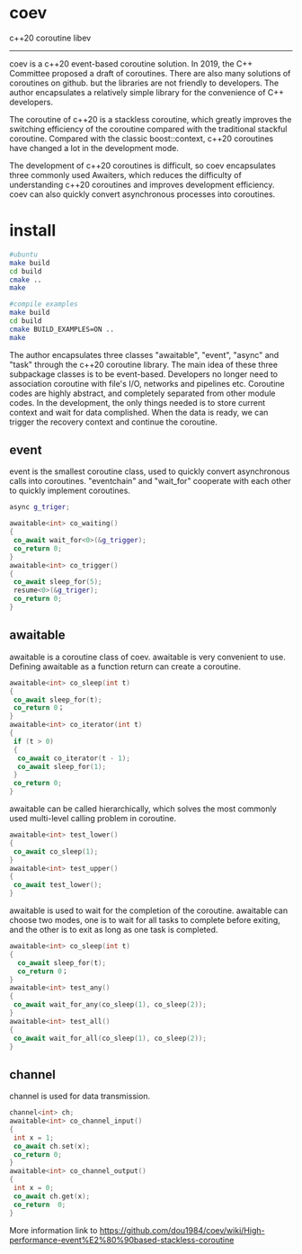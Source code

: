 # coev

c++20 coroutine libev

---

coev is a c++20 event-based coroutine solution. In 2019, the C++ Committee proposed a draft of coroutines. There are also many solutions of coroutines on github. but the libraries are not friendly to developers. The author encapsulates a relatively simple library for the convenience of C++ developers.

The coroutine of c++20 is a stackless coroutine, which greatly improves the switching efficiency of the coroutine compared with the traditional stackful coroutine. Compared with the classic boost::context, c++20 coroutines have changed a lot in the development mode.

The development of c++20 coroutines is difficult, so coev encapsulates three commonly used Awaiters, which reduces the difficulty of understanding c++20 coroutines and improves development efficiency. coev can also quickly convert asynchronous processes into coroutines.

# install

```sh
#ubuntu
make build
cd build
cmake ..
make 

#compile examples
make build
cd build
cmake BUILD_EXAMPLES=ON ..
make
```

The author encapsulates three classes "awaitable", "event", "async" and "task" through the c++20 coroutine library. The main idea of ​​these three subpackage classes is to be event-based. Developers no longer need to association coroutine with file's I/O, networks and pipelines etc. Coroutine codes are highly abstract, and completely separated from other module codes. In the development, the only things needed is to store current context and wait for data complished. When the data is ready, we can trigger the recovery context and continue the coroutine.

## event

event is the smallest coroutine class, used to quickly convert asynchronous calls into coroutines. "eventchain" and "wait_for<eventchain>" cooperate with each other to quickly implement coroutines.

```cpp
async g_triger;

awaitable<int> co_waiting()
{ 
 co_await wait_for<0>(&g_trigger);
 co_return 0;
}
awaitable<int> co_trigger()
{
 co_await sleep_for(5);
 resume<0>(&g_triger);
 co_return 0;
}
```

## awaitable

awaitable is a coroutine class of coev. awaitable is very convenient to use. Defining awaitable as a function return can create a coroutine.

```cpp
awaitable<int> co_sleep(int t)  
{  
 co_await sleep_for(t); 
 co_return 0；  
} 
awaitable<int> co_iterator(int t)
{
 if (t > 0)
 {
  co_await co_iterator(t - 1);
  co_await sleep_for(1);
 }
 co_return 0;
}
```

awaitable can be called hierarchically, which solves the most commonly used multi-level calling problem in coroutine.

```cpp
awaitable<int> test_lower()
{
 co_await co_sleep(1);
}
awaitable<int> test_upper()
{
 co_await test_lower();
}
```

awaitable is used to wait for the completion of the coroutine. awaitable can choose two modes, one is to wait for all tasks to complete before exiting, and the other is to exit as long as one task is completed.

```cpp
awaitable<int> co_sleep(int t)
{
  co_await sleep_for(t);
  co_return 0；
}
awaitable<int> test_any()
{
 co_await wait_for_any(co_sleep(1), co_sleep(2));
}
awaitable<int> test_all()
{
 co_await wait_for_all(co_sleep(1), co_sleep(2));
}
```

## channel

channel is used for data transmission.

```cpp
channel<int> ch;  
awaitable<int> co_channel_input()  
{  
 int x = 1;  
 co_await ch.set(x); 
 co_return 0;  
}  
awaitable<int> co_channel_output()  
{  
 int x = 0;  
 co_await ch.get(x);  
 co_return  0;  
}  
```
More information link to 
https://github.com/dou1984/coev/wiki/High-performance-event%E2%80%90based-stackless-coroutine